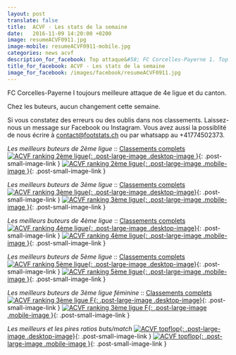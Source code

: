 ```yaml
---
layout: post
translate: false
title:  ACVF - Les stats de la semaine
date:   2016-11-09 14:20:00 +0200
image: resumeACVF0911.jpg
image-mobile: resumeACVF0911-mobile.jpg
categories: news acvf
description_for_facebook: Top attaque&#58; FC Corcelles-Payerne 1. Top buteurs&#58; Bajrami Valjon, Veselin Georgiev, Joao Fernando Da Silva, Fabio Jorge Pinto, Myriam Furrer 
title_for_facebook: ACVF - Les stats de la semaine
image_for_facebook: /images/facebook/resumeACVF0911.jpg
---
```

FC Corcelles-Payerne I toujours meilleure attaque de 4e ligue et du canton.

Chez les buteurs, aucun changement cette semaine.

Si vous constatez des erreurs ou des oublis dans nos classements. Laissez-nous un message sur Facebook ou Instagram. Vous avez aussi la possiblité de nous écrire à contact@footstats.ch ou par whatsapp au +41774502373.

_Les meilleurs buteurs de 2ème ligue_ :: [Classements complets]({{site.url}}/acvf/2eme-ligue)
[![ACVF ranking 2ème ligue]({{site.url}}/images/posts/rankings/resumeACVF20911.jpg){: .post-large-image .desktop-image }]({{site.url}}/images/posts/rankings/resumeACVF20911.jpg){: .post-small-image-link }
[![ACVF ranking 2ème ligue]({{site.url}}/images/posts/rankings/resumeACVF20911-mobile.jpg){: .post-large-image .mobile-image }]({{site.url}}/images/posts/rankings/resumeACVF20911-mobile.jpg){: .post-small-image-link }

_Les meilleurs buteurs de 3ème ligue_ :: [Classements complets]({{site.url}}/acvf/3eme-ligue)
[![ACVF ranking 3ème ligue]({{site.url}}/images/posts/rankings/resumeACVF30911.jpg){: .post-large-image .desktop-image}]({{site.url}}/images/posts/rankings/resumeACVF30911.jpg){: .post-small-image-link }
[![ACVF ranking 3ème ligue]({{site.url}}/images/posts/rankings/resumeACVF30911-mobile.jpg){: .post-large-image .mobile-image }]({{site.url}}/images/posts/rankings/resumeACVF30911-mobile.jpg){: .post-small-image-link }

_Les meilleurs buteurs de 4ème ligue_ :: [Classements complets]({{site.url}}/acvf/4eme-ligue)
[![ACVF ranking 4ème ligue]({{site.url}}/images/posts/rankings/resumeACVF40911.jpg){: .post-large-image .desktop-image}]({{site.url}}/images/posts/rankings/resumeACVF40911.jpg){: .post-small-image-link }
[![ACVF ranking 4ème ligue]({{site.url}}/images/posts/rankings/resumeACVF40911-mobile.jpg){: .post-large-image .mobile-image }]({{site.url}}/images/posts/rankings/resumeACVF40911-mobile.jpg){: .post-small-image-link }

_Les meilleurs buteurs de 5ème ligue_ :: [Classements complets]({{site.url}}/acvf/5eme-ligue)
[![ACVF ranking 5ème ligue]({{site.url}}/images/posts/rankings/resumeACVF50911.jpg){: .post-large-image .desktop-image}]({{site.url}}/images/posts/rankings/resumeACVF50911.jpg){: .post-small-image-link }
[![ACVF ranking 5ème ligue]({{site.url}}/images/posts/rankings/resumeACVF50911-mobile.jpg){: .post-large-image .mobile-image }]({{site.url}}/images/posts/rankings/resumeACVF50911-mobile.jpg){: .post-small-image-link }

_Les meilleurs buteurs de 3ème ligue féminine_ :: [Classements complets]({{site.url}}/acvf/3eme-ligue-feminine)
[![ACVF ranking 3ème ligue F]({{site.url}}/images/posts/rankings/resumeACVF300911.jpg){: .post-large-image .desktop-image}]({{site.url}}/images/posts/rankings/resumeACVF300911.jpg){: .post-small-image-link }
[![ACVF ranking 3ème ligue F]({{site.url}}/images/posts/rankings/resumeACVF300911-mobile.jpg){: .post-large-image .mobile-image }]({{site.url}}/images/posts/rankings/resumeACVF300911-mobile.jpg){: .post-small-image-link }

_Les meilleurs et les pires ratios buts/match_
[![ACVF topflop]({{site.url}}/images/posts/topflop/ACVF0911.jpg){: .post-large-image .desktop-image}]({{site.url}}/images/posts/topflop/ACVF0911.jpg){: .post-small-image-link }
[![ACVF topflop]({{site.url}}/images/posts/topflop/ACVF0911.jpg){: .post-large-image .mobile-image }]({{site.url}}/images/posts/topflop/ACVF0911.jpg){: .post-small-image-link }